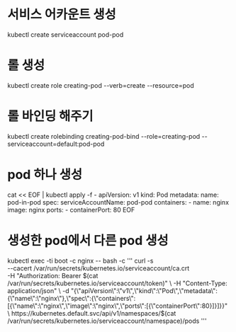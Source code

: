 
# 서비스 어카운트 생성
kubectl create serviceaccount pod-pod
# 롤 생성
kubectl create role creating-pod --verb=create --resource=pod
# 롤 바인딩 해주기
kubectl create rolebinding creating-pod-bind --role=creating-pod --serviceaccount=default:pod-pod

# pod 하나 생성

cat << EOF | kubectl apply -f -
apiVersion: v1
kind: Pod
metadata:
  name: pod-in-pod
spec:
  serviceAccountName: pod-pod
  containers:
    - name: nginx
      image: nginx
      ports:
        - containerPort: 80
EOF


# 생성한 pod에서 다른 pod 생성
kubectl exec -ti boot -c nginx -- bash -c '''
curl -s \
  --cacert /var/run/secrets/kubernetes.io/serviceaccount/ca.crt \
  -H "Authorization: Bearer $(cat /var/run/secrets/kubernetes.io/serviceaccount/token)" \
  -H "Content-Type: application/json" \
  -d "{\"apiVersion\":\"v1\",\"kind\":\"Pod\",\"metadata\":{\"name\":\"nginx\"},\"spec\":{\"containers\":[{\"name\":\"nginx\",\"image\":\"nginx\",\"ports\":[{\"containerPort\":80}]}]}}" \
  https://kubernetes.default.svc/api/v1/namespaces/$(cat /var/run/secrets/kubernetes.io/serviceaccount/namespace)/pods
'''
